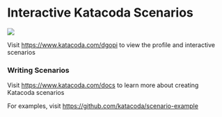 # Interactive Katacoda Scenarios

[![](http://shields.katacoda.com/katacoda/dgopi/count.svg)](https://www.katacoda.com/dgopi "Get your profile on Katacoda.com")

Visit https://www.katacoda.com/dgopi to view the profile and interactive scenarios

### Writing Scenarios
Visit https://www.katacoda.com/docs to learn more about creating Katacoda scenarios

For examples, visit https://github.com/katacoda/scenario-example
